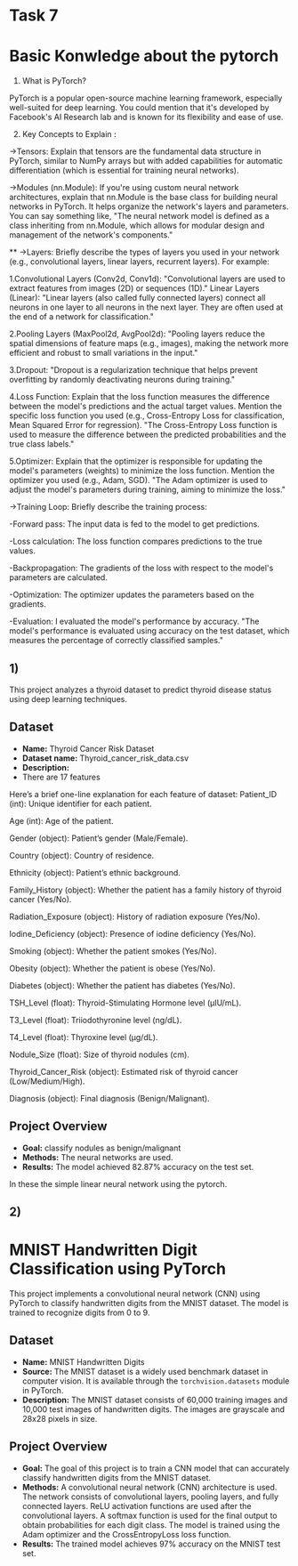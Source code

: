 # Task 7
# Basic Konwledge about the pytorch
1. What is PyTorch?

PyTorch is a popular open-source machine learning framework, especially well-suited for deep learning. You could mention that it's developed by Facebook's AI Research lab and is known for its flexibility and ease of use.

2. Key Concepts to Explain :

->Tensors: Explain that tensors are the fundamental data structure in PyTorch, similar to NumPy arrays but with added capabilities for automatic differentiation (which is essential for training neural networks). 

->Modules (nn.Module): If you're using custom neural network architectures, explain that nn.Module is the base class for building neural networks in PyTorch. It helps organize the network's layers and parameters.  You can say something like, "The neural network model is defined as a class inheriting from nn.Module, which allows for modular design and management of the network's components."

** ->Layers: Briefly describe the types of layers you used in your network (e.g., convolutional layers, linear layers, recurrent layers).  For example:

1.Convolutional Layers (Conv2d, Conv1d): "Convolutional layers are used to extract features from images (2D) or sequences (1D)."
Linear Layers (Linear): "Linear layers (also called fully connected layers) connect all neurons in one layer to all neurons in the next layer. They are often used at the end of a network for classification."

2.Pooling Layers (MaxPool2d, AvgPool2d): "Pooling layers reduce the spatial dimensions of feature maps (e.g., images), making the network more efficient and robust to small variations in the input."

3.Dropout: "Dropout is a regularization technique that helps prevent overfitting by randomly deactivating neurons during training."

4.Loss Function: Explain that the loss function measures the difference between the model's predictions and the actual target values.  Mention the specific loss function you used (e.g., Cross-Entropy Loss for classification, Mean Squared Error for regression).  "The Cross-Entropy Loss function is used to measure the difference between the predicted probabilities and the true class labels."

5.Optimizer: Explain that the optimizer is responsible for updating the model's parameters (weights) to minimize the loss function.  Mention the optimizer you used (e.g., Adam, SGD).  "The Adam optimizer is used to adjust the model's parameters during training, aiming to minimize the loss."

->Training Loop: Briefly describe the training process:

-Forward pass: The input data is fed to the model to get predictions.

-Loss calculation: The loss function compares predictions to the true values.

-Backpropagation: The gradients of the loss with respect to the model's parameters are calculated.

-Optimization: The optimizer updates the parameters based on the gradients.

-Evaluation: I evaluated the model's performance by accuracy.  "The model's performance is evaluated using accuracy on the test dataset, which measures the percentage of correctly classified samples."
  


## 1)
This project analyzes a thyroid dataset to predict thyroid disease status using deep learning techniques.

## Dataset

* **Name:**  Thyroid Cancer Risk Dataset
* **Dataset name:** Thyroid_cancer_risk_data.csv
* **Description:**
* There are 17 features

Here’s a brief one-line explanation for each feature of dataset:
Patient_ID (int): Unique identifier for each patient.

Age (int): Age of the patient.

Gender (object): Patient’s gender (Male/Female).

Country (object): Country of residence.

Ethnicity (object): Patient’s ethnic background.

Family_History (object): Whether the patient has a family history of thyroid cancer (Yes/No).

Radiation_Exposure (object): History of radiation exposure (Yes/No).

Iodine_Deficiency (object): Presence of iodine deficiency (Yes/No).

Smoking (object): Whether the patient smokes (Yes/No).

Obesity (object): Whether the patient is obese (Yes/No).

Diabetes (object): Whether the patient has diabetes (Yes/No).

TSH_Level (float): Thyroid-Stimulating Hormone level (µIU/mL).

T3_Level (float): Triiodothyronine level (ng/dL).

T4_Level (float): Thyroxine level (µg/dL).

Nodule_Size (float): Size of thyroid nodules (cm).

Thyroid_Cancer_Risk (object): Estimated risk of thyroid cancer (Low/Medium/High).

Diagnosis (object): Final diagnosis (Benign/Malignant).


## Project Overview

* **Goal:**  classify nodules as benign/malignant
* **Methods:** The neural networks are used.
* **Results:** The model achieved 82.87% accuracy on the test set.

In these the simple linear neural network using the pytorch.





## 2)

# MNIST Handwritten Digit Classification using PyTorch

This project implements a convolutional neural network (CNN) using PyTorch to classify handwritten digits from the MNIST dataset.  The model is trained to recognize digits from 0 to 9.

## Dataset

* **Name:** MNIST Handwritten Digits
* **Source:** The MNIST dataset is a widely used benchmark dataset in computer vision. It is available through the `torchvision.datasets` module in PyTorch.
* **Description:** The MNIST dataset consists of 60,000 training images and 10,000 test images of handwritten digits. The images are grayscale and 28x28 pixels in size.

## Project Overview

* **Goal:** The goal of this project is to train a CNN model that can accurately classify handwritten digits from the MNIST dataset.
* **Methods:** A convolutional neural network (CNN) architecture is used. The network consists of convolutional layers, pooling layers, and fully connected layers. ReLU activation functions are used after the convolutional layers.  A softmax function is used for the final output to obtain probabilities for each digit class. The model is trained using the Adam optimizer and the CrossEntropyLoss loss function.
* **Results:** The trained model achieves 97% accuracy on the MNIST test set.  

